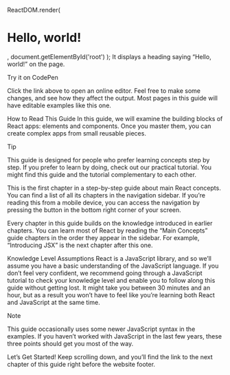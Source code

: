 ReactDOM.render(
  <h1>Hello, world!</h1>,
  document.getElementById('root')
);
It displays a heading saying “Hello, world!” on the page.

Try it on CodePen

Click the link above to open an online editor. Feel free to make some changes, and see how they affect the output. Most pages in this guide will have editable examples like this one.

How to Read This Guide
In this guide, we will examine the building blocks of React apps: elements and components. Once you master them, you can create complex apps from small reusable pieces.

Tip

This guide is designed for people who prefer learning concepts step by step. If you prefer to learn by doing, check out our practical tutorial. You might find this guide and the tutorial complementary to each other.

This is the first chapter in a step-by-step guide about main React concepts. You can find a list of all its chapters in the navigation sidebar. If you’re reading this from a mobile device, you can access the navigation by pressing the button in the bottom right corner of your screen.

Every chapter in this guide builds on the knowledge introduced in earlier chapters. You can learn most of React by reading the “Main Concepts” guide chapters in the order they appear in the sidebar. For example, “Introducing JSX” is the next chapter after this one.

Knowledge Level Assumptions
React is a JavaScript library, and so we’ll assume you have a basic understanding of the JavaScript language. If you don’t feel very confident, we recommend going through a JavaScript tutorial to check your knowledge level and enable you to follow along this guide without getting lost. It might take you between 30 minutes and an hour, but as a result you won’t have to feel like you’re learning both React and JavaScript at the same time.

Note

This guide occasionally uses some newer JavaScript syntax in the examples. If you haven’t worked with JavaScript in the last few years, these three points should get you most of the way.

Let’s Get Started!
Keep scrolling down, and you’ll find the link to the next chapter of this guide right before the website footer.


